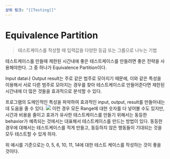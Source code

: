 ```yaml
---
상위 링크: "[[Testing]]"
---
```

# Equivalence Partition
> 테스트케이스를 작성할 때 입력값을 다양한 등급 또는 그룹으로 나누는 기법

테스트케이스를 만들때 제한된 시간내에 좋은 테스트케이스를 만들려면 좋은 전략을 사용해야한다. 그 중 하나가 Equivalence Partition이다.

Input data나 Output result는 주로 같은 범주로 모아지기 때문에, 이와 같은 특성을 이용해서 서로 다른 범주로 모아지는 경우를 찾아 테스트케이스로 만들어준다면 제한된 시간내에 더 많은 것들을 효과적으로 분석할 수 있다.

프로그램의 도메인적인 특성을 파악하여 효과적인 input, output, result를 만들어내는데 도움을 줄 수 있다.
![](https://i.imgur.com/SITIhk5.png)
이런 경우 모든 Range에 대한 숫자를 다 넣어볼 수도 있지만, 시간과 비용을 줄이고 효과가 유사한 테스트케이스를 만들기 위해서는 동등한 behavior가 예측되는 것에서는 대표해서 테스트케이스를 만드는 방법이 있다. 동등한 경우에 대해서는 테스트케이스를 적게 만들고, 동등하지 않은 행동들이 기대되는 것을 모두 테스트할 수 있게 하자.

위 예시를 기준으로는 0, 5, 6, 10, 11, 14에 대한 테스트 케이스를 작성하는 것이 좋을 것이다. 